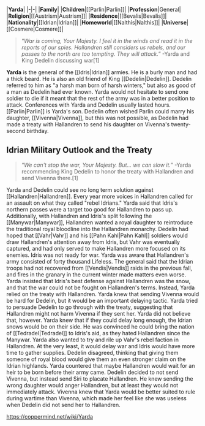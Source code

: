 |**Yarda**|
|-|-|
|**Family**|
|**Children**|[[Parlin\|Parlin]]|
|**Profession**|General|
|**Religion**|[[Austrism\|Austrism]]|
|**Residence**|[[Bevalis\|Bevalis]]|
|**Nationality**|[[Idrian\|Idrian]]|
|**Homeworld**|[[Nalthis\|Nalthis]]|
|**Universe**|[[Cosmere\|Cosmere]]|

>“*War is coming, Your Majesty. I feel it in the winds and read it in the reports of our spies. Hallandren still considers us rebels, and our passes to the north are too tempting. They will attack.*”
\-Yarda and King Dedelin discussing war[1]


**Yarda** is the general of the [[Idris\|Idrian]] armies. He is a burly man and had a thick beard. He is also an old friend of King [[Dedelin\|Dedelin]]. Dedelin referred to him as "a harsh man born of harsh winters," but also as good of a man as Dedelin had ever known. Yarda would not hesitate to send one soldier to die if it meant that the rest of the army was in a better position to attack. Conferences with Yarda and Dedelin usually lasted hours.
[[Parlin\|Parlin]] is Yarda's son. Dedelin often wished Parlin could marry his daughter, [[Vivenna\|Vivenna]], but this was not possible, as Dedelin had made a treaty with Hallandren to send his daughter on Vivenna's twenty-second birthday.

## Idrian Military Outlook and the Treaty
>“*We can't stop the war, Your Majesty. But... we can slow it.*”
\-Yarda recommending King Dedelin to honor the treaty with Hallandren and send Vivenna there.[1]


Yarda and Dedelin could see no long term solution against [[Hallandren\|Hallandren]]. Every year more voices in Hallandren called for an assault on what they called "rebel Idrians." Yarda said that Idris's northern passes were a target too good for Hallandren to pass up. Additionally, with Hallandren and Idris's split following the [[Manywar\|Manywar]], Hallandren wanted a royal daughter to reintroduce the traditional royal bloodline into the Hallandren monarchy.
Dedelin had hoped that [[Vahr\|Vahr]] and his [[Pahn Kahl\|Pahn Kahl]] soldiers would draw Hallandren's attention away from Idris, but Vahr was eventually captured, and had only served to make Hallandren more focused on its enemies.
Idris was not ready for war. Yarda was aware that Hallandren's army consisted of forty thousand Lifeless. The general said that the Idrian troops had not recovered from [[Vendis\|Vendis]] raids in the previous fall, and fires in the granary in the current winter made matters even worse. Yarda insisted that Idris's best defense against Hallandren was the snow, and that the war could not be fought on Hallandren's terms.
Instead, Yarda relied on the treaty with Hallandren. Yarda knew that sending Vivenna would be hard for Dedelin, but it would be an important delaying tactic. Yarda tried to persuade Dedelin to go through with the treaty, suggesting that Hallandren might not harm Vivenna if they sent her. Yarda did not believe that, however.
Yarda knew that if they could delay long enough, the Idrian snows would be on their side. He was convinced he could bring the nation of [[Tedradel\|Tedradel]] to Idris's aid, as they hated Hallandren since the Manywar. Yarda also wanted to try and rile up Vahr's rebel faction in Hallandren. At the very least, it would delay war and Idris would have more time to gather supplies. Dedelin disagreed, thinking that giving them someone of royal blood would give them an even stronger claim on the Idrian highlands. Yarda countered that maybe Hallandren would wait for an heir to be born before their army came.
Dedelin decided to not send Vivenna, but instead send Siri to placate Hallandren. He knew sending the wrong daughter would anger Hallandren, but at least they would not immediately attack.
Vivenna knew that Yarda would be better suited to rule during wartime than Vivenna, which made her feel like she was useless when Dedelin did not send her to Hallandren.



https://coppermind.net/wiki/Yarda